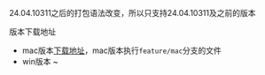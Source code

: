24.04.10311之后的打包语法改变，所以只支持24.04.10311及之前的版本

版本下载地址

* mac版本[下载地址](https://dl3.xmind.cn/Xmind-for-macOS-24.04.10311-202405232307.dmg)，mac版本执行`feature/mac`分支的文件
* win版本 ~
